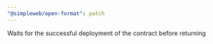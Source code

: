 ```yaml
---
"@simpleweb/open-format": patch
---
```


Waits for the successful deployment of the contract before returning
